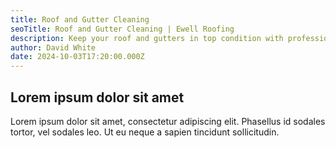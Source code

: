 ```yaml
---
title: Roof and Gutter Cleaning
seoTitle: Roof and Gutter Cleaning | Ewell Roofing
description: Keep your roof and gutters in top condition with professional cleaning services from Ewell Roofing. Protect your property from damage today.
author: David White
date: 2024-10-03T17:20:00.000Z
---
```


## Lorem ipsum dolor sit amet

Lorem ipsum dolor sit amet, consectetur adipiscing elit. Phasellus id sodales tortor, vel sodales leo. Ut eu neque a sapien tincidunt sollicitudin.